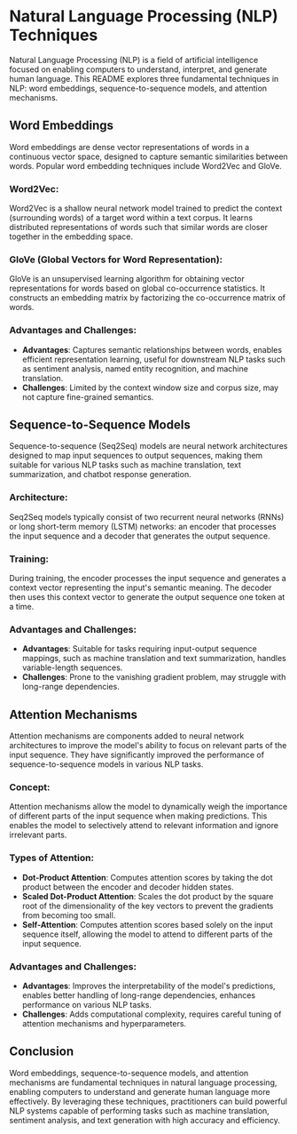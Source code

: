 # Natural Language Processing (NLP) Techniques

Natural Language Processing (NLP) is a field of artificial intelligence focused on enabling computers to understand, interpret, and generate human language. This README explores three fundamental techniques in NLP: word embeddings, sequence-to-sequence models, and attention mechanisms.

## Word Embeddings

Word embeddings are dense vector representations of words in a continuous vector space, designed to capture semantic similarities between words. Popular word embedding techniques include Word2Vec and GloVe.

### Word2Vec:
Word2Vec is a shallow neural network model trained to predict the context (surrounding words) of a target word within a text corpus. It learns distributed representations of words such that similar words are closer together in the embedding space.

### GloVe (Global Vectors for Word Representation):
GloVe is an unsupervised learning algorithm for obtaining vector representations for words based on global co-occurrence statistics. It constructs an embedding matrix by factorizing the co-occurrence matrix of words.

### Advantages and Challenges:
- **Advantages**: Captures semantic relationships between words, enables efficient representation learning, useful for downstream NLP tasks such as sentiment analysis, named entity recognition, and machine translation.
- **Challenges**: Limited by the context window size and corpus size, may not capture fine-grained semantics.

## Sequence-to-Sequence Models

Sequence-to-sequence (Seq2Seq) models are neural network architectures designed to map input sequences to output sequences, making them suitable for various NLP tasks such as machine translation, text summarization, and chatbot response generation.

### Architecture:
Seq2Seq models typically consist of two recurrent neural networks (RNNs) or long short-term memory (LSTM) networks: an encoder that processes the input sequence and a decoder that generates the output sequence.

### Training:
During training, the encoder processes the input sequence and generates a context vector representing the input's semantic meaning. The decoder then uses this context vector to generate the output sequence one token at a time.

### Advantages and Challenges:
- **Advantages**: Suitable for tasks requiring input-output sequence mappings, such as machine translation and text summarization, handles variable-length sequences.
- **Challenges**: Prone to the vanishing gradient problem, may struggle with long-range dependencies.

## Attention Mechanisms

Attention mechanisms are components added to neural network architectures to improve the model's ability to focus on relevant parts of the input sequence. They have significantly improved the performance of sequence-to-sequence models in various NLP tasks.

### Concept:
Attention mechanisms allow the model to dynamically weigh the importance of different parts of the input sequence when making predictions. This enables the model to selectively attend to relevant information and ignore irrelevant parts.

### Types of Attention:
- **Dot-Product Attention**: Computes attention scores by taking the dot product between the encoder and decoder hidden states.
- **Scaled Dot-Product Attention**: Scales the dot product by the square root of the dimensionality of the key vectors to prevent the gradients from becoming too small.
- **Self-Attention**: Computes attention scores based solely on the input sequence itself, allowing the model to attend to different parts of the input sequence.

### Advantages and Challenges:
- **Advantages**: Improves the interpretability of the model's predictions, enables better handling of long-range dependencies, enhances performance on various NLP tasks.
- **Challenges**: Adds computational complexity, requires careful tuning of attention mechanisms and hyperparameters.

## Conclusion

Word embeddings, sequence-to-sequence models, and attention mechanisms are fundamental techniques in natural language processing, enabling computers to understand and generate human language more effectively. By leveraging these techniques, practitioners can build powerful NLP systems capable of performing tasks such as machine translation, sentiment analysis, and text generation with high accuracy and efficiency.